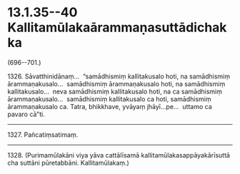 

# 13.1.35--40 Kallitamūlakaārammaṇasuttādichakka




(696--701.)

1326\. Sāvatthinidānaṃ…  “samādhismiṃ kallitakusalo hoti, na samādhismiṃ ārammaṇakusalo…  samādhismiṃ ārammaṇakusalo hoti, na samādhismiṃ kallitakusalo…  neva samādhismiṃ kallitakusalo hoti, na ca samādhismiṃ ārammaṇakusalo…  samādhismiṃ kallitakusalo ca hoti, samādhismiṃ ārammaṇakusalo ca. Tatra, bhikkhave, yvāyaṃ jhāyī…pe…  uttamo ca pavaro cā”ti.

---

1327\. Pañcatiṃsatimaṃ.



---

1328\. (Purimamūlakāni viya yāva cattālīsamā kallitamūlakasappāyakārīsuttā cha suttāni pūretabbāni. Kallitamūlakaṃ.)





